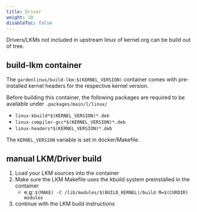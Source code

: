 ```yaml
---
title: Driver 
weight: 10
disableToc: false
---
```


Drivers/LKMs not included in upstream linux of kernel.org can be build out of tree.

## build-lkm container 

The ```gardenlinux/build-lkm:$(KERNEL_VERSION)``` container comes with pre-installed kernel headers for the respective kernel version.

Before building this container, the following packages are required to be available under ```.packages/main/l/linux/```

- ```linux-kbuild*$(KERNEL_VERSION)*.deb ```
- ```linux-compiler-gcc*$(KERNEL_VERSION)*.deb ```
- ```linux-headers*$(KERNEL_VERSION)*.deb ```

The ```KERNEL_VERSION``` variable is set in docker/Makefile. 

## manual LKM/Driver build

1. Load your LKM sources into the container
1. Make sure the LKM Makefile uses the kbuild system preinstalled in the container 
    * e.g: ```$(MAKE) -C /lib/modules/$(BUILD_KERNEL)/build M=$(CURDIR) modules```
1. continue with the LKM build instructions

